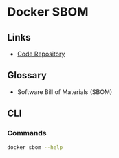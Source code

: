 # Docker SBOM

## Links

- [Code Repository](https://github.com/docker/sbom-cli-plugin)

## Glossary

- Software Bill of Materials (SBOM)

## CLI

### Commands

```sh
docker sbom --help
```
